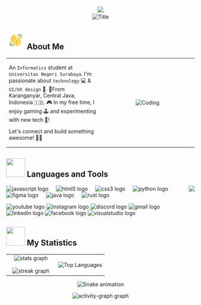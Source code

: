  

<br>

<div align="center">
    <img src="https://github.com/FaizNation/FaizNation/blob/main/tong-wei-lofii-n-1-min.gif?raw=true" />
</div>

<div align="center">
  <img src="https://readme-typing-svg.herokuapp.com?font=Architects+Daughter&color=%2338C2FF&size=50&center=true&vCenter=true&height=60&width=600&lines=Heyyo!+👋+I'm+Faiz+Nation;Welcome+to+my+profile!" alt="Title"></img>
</div>

## <img src="https://raw.githubusercontent.com/ashu-guo/ashu-guo/main/assets/wave.gif" width="50px" height="50px"></img> About Me

<table align="center">
<tr border="none">
<td width="50%" align="left">

An `Informatics` student at `Universitas Negeri Surabaya`. 
I'm passionate about `technology` 💻 & `UI/UX design` 🎨. 
📍From Karanganyar, Central Java, Indonesia 🇮🇩.
🎮 In my free time, I enjoy gaming 🕹️ and experimenting with new tech 🔧!

Let's connect and build something awesome! 🚀✨

</td>
<td width="50%" align="center">
  <img align="center" alt="Coding" width="450" src="https://i.gifer.com/fxk6.gif">
</td>
</tr> 
</table>


## <img src="https://media.giphy.com/media/M4NykXxUE0HAcK7UJ6/giphy.gif" width="50px" height="50px"></img> Languages and Tools
<img align="right" height="150" src="https://i.gifer.com/Z23a.gif"  />

<p align="left">
  <img src="https://cdn.jsdelivr.net/gh/devicons/devicon/icons/javascript/javascript-original.svg" height="30" alt="javascript logo"  />
  <img width="12" />
  <img src="https://cdn.jsdelivr.net/gh/devicons/devicon/icons/html5/html5-original.svg" height="30" alt="html5 logo"  />
  <img width="12" />
  <img src="https://cdn.jsdelivr.net/gh/devicons/devicon/icons/css3/css3-original.svg" height="30" alt="css3 logo"  />
  <img width="12" />
  <img src="https://cdn.jsdelivr.net/gh/devicons/devicon/icons/python/python-original.svg" height="30" alt="python logo"  />
  <img width="12" />
  <img src="https://cdn.jsdelivr.net/gh/devicons/devicon/icons/figma/figma-original.svg" height="30" alt="figma logo"  />
  <img width="12" />
  <img src="https://cdn.jsdelivr.net/gh/devicons/devicon/icons/java/java-original.svg" height="30" alt="java logo"  />
  <img width="12" />
  <img src="https://skillicons.dev/icons?i=rust" height="30" alt="rust logo"  />
</p>

<div align="left">
  <img src="https://img.shields.io/static/v1?message=Youtube&logo=youtube&label=&color=FF0000&logoColor=white&labelColor=&style=for-the-badge" height="35" alt="youtube logo"  />
  <img src="https://img.shields.io/static/v1?message=Instagram&logo=instagram&label=&color=E4405F&logoColor=white&labelColor=&style=for-the-badge" height="35" alt="instagram logo"  />
  <img src="https://img.shields.io/static/v1?message=Discord&logo=discord&label=&color=7289DA&logoColor=white&labelColor=&style=for-the-badge" height="35" alt="discord logo"  />
  <img src="https://img.shields.io/static/v1?message=Gmail&logo=gmail&label=&color=D14836&logoColor=white&labelColor=&style=for-the-badge" height="35" alt="gmail logo"  />
  <img src="https://img.shields.io/static/v1?message=LinkedIn&logo=linkedin&label=&color=0077B5&logoColor=white&labelColor=&style=for-the-badge" height="35" alt="linkedin logo"  />
  <img src="https://img.shields.io/static/v1?message=Facebook&logo=facebook&label=&color=1877F2&logoColor=white&labelColor=&style=for-the-badge" height="35" alt="facebook logo"  />
  <img src="https://img.shields.io/static/v1?message=Visual%20Studio%20Marketplace&logo=visualstudio&label=&color=e2165e&logoColor=white&labelColor=&style=for-the-badge" height="35" alt="visualstudio logo"  />
</div>

## <img src="https://media2.giphy.com/media/QssGEmpkyEOhBCb7e1/giphy.gif?cid=ecf05e47a0n3gi1bfqntqmob8g9aid1oyj2wr3ds3mg700bl&rid=giphy.gif" width="50px" height="50px"> My Statistics

<table align="center" style="border-collapse: collapse;">
  <tr>
    <td width="50%" align="center">
      <img src="https://github-readme-stats.vercel.app/api?username=FaizNation&hide_title=false&hide_rank=false&show_icons=true&include_all_commits=true&count_private=true&disable_animations=false&theme=dracula&locale=en&hide_border=false" height="150" alt="stats graph" />
      <br><br>  
      <img src="https://streak-stats.demolab.com?user=FaizNation&locale=en&mode=daily&theme=dracula&hide_border=false&border_radius=5" height="150" alt="streak graph"  />
    </td>
    <td width="50%" align="center">
      <img align="center" src="https://github-readme-stats.anuraghazra1.vercel.app/api/top-langs/?username=FaizNation&theme=dracula&hide_border=false&langs_count=10" alt="Top Languages" />
    </td>
  </tr>
</table>
<p align="center">
<img src="https://raw.githubusercontent.com/FaizNation/FaizNation/output/snake.svg" alt="Snake animation" />
  </p>
<div align="center">
<img src="https://github-readme-activity-graph.vercel.app/graph?username=FaizNation&radius=16&theme=react&area=true&order=5" height="300" alt="activity-graph graph" />
</div>

<p align="center">
  <picture>
    <source media="(prefers-color-scheme: dark)" srcset="https://raw.githubusercontent.com/YhonV/YhonV/master/assets/github-contribution-grid-snake.svg">
    <source media="(prefers-color-scheme: light)" srcset="https://raw.githubusercontent.com/FaizNation/FaizNation/master/assets/github-contribution-grid-snake.svg">
  </picture>
  
</p>
